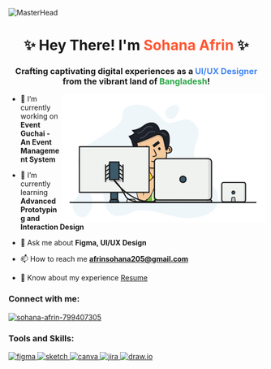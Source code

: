 ![MasterHead](https://i.ibb.co/q02CFjY/beb84f63616517-5ab8e5806b1c2.gif)

<h1 align="center">✨ Hey There! I'm <span style="color:#FF5733;">Sohana Afrin</span> ✨</h1>
<h3 align="center">Crafting captivating digital experiences as a <span style="color:#4285F4;">UI/UX Designer</span> from the vibrant land of <span style="color:#28A745;">Bangladesh</span>!</h3>

<img align="right" alt="Designing" width="400" src="https://raw.githubusercontent.com/rajpratyush/rajpratyush/master/me_1.gif">



- 🔭 I’m currently working on **Event Guchai - An Event Management System**

- 🌱 I’m currently learning **Advanced Prototyping and Interaction Design**
  
- 💬 Ask me about **Figma, UI/UX Design**

- 📫 How to reach me **afrinsohana205@gmail.com**

- 📄 Know about my experience [Resume](https://drive.google.com/file/d/1zPDqZlqFIoM_eRFyj8WfdhFRKO8UcSde/view?usp=sharing)

<h3 align="left">Connect with me:</h3>
<p align="left">
<a href="https://www.linkedin.com/in/sohana-afrin-799407305/" target="blank"><img align="center" src="https://raw.githubusercontent.com/rahuldkjain/github-profile-readme-generator/master/src/images/icons/Social/linked-in-alt.svg" alt="sohana-afrin-799407305" height="30" width="40" /></a>
</p>

<h3 align="left">Tools and Skills:</h3>
<p align="left">
<a href="https://www.figma.com/" target="_blank" rel="noreferrer"> <img src="https://www.vectorlogo.zone/logos/figma/figma-icon.svg" alt="figma" width="40" height="40"/> </a> 
<a href="https://www.sketch.com/" target="_blank" rel="noreferrer"> <img src="https://www.vectorlogo.zone/logos/sketchapp/sketchapp-icon.svg" alt="sketch" width="40" height="40"/> </a>
<a href="https://www.canva.com/" target="_blank" rel="noreferrer"> <img src="https://www.vectorlogo.zone/logos/canva/canva-icon.svg" alt="canva" width="40" height="40"/> </a>
<a href="https://www.atlassian.com/software/jira" target="_blank" rel="noreferrer"> <img src="https://www.vectorlogo.zone/logos/atlassian_jira/atlassian_jira-icon.svg" alt="jira" width="40" height="40"/> </a>
<a href="https://www.diagrams.net/" target="_blank" rel="noreferrer"> <img src="https://upload.wikimedia.org/wikipedia/commons/thumb/3/3e/Diagrams.net_Logo.svg/1200px-Diagrams.net_Logo.svg.png" alt="draw.io" width="40" height="40"/> </a>
  
</p>

